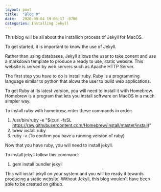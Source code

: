 ```yaml
---
layout: post
title:  "Blog 0"
date:   2020-09-04 19:06:17 -0700
categories: Installing Jekyll
---
```


This blog will be all about the installion process of Jekyll for MacOS.

To get started, it is important to know the use of Jekyll. 

Rather than using databases, Jekyll allows the user to take conent and use a markdown template to produce a ready to use, static website. This website is served by web servers such as Apache HTTP Server.

The first step you have to do is install ruby. Ruby is a programming language similar to python that alows the user to build web applications.

To get Ruby at its latest version, you will need to install it with Homebrew. Homebrew is a program that lets you install software on MacOS in a much simpler way.

To install ruby with homebrew, enter these commands in order:
1. /usr/bin/ruby -e "$(curl -fsSL https://raw.githubusercontent.com/Homebrew/install/master/install)"
2. brew install ruby
3. ruby -v (To confirm you have a running version of ruby)

Now that you have ruby, you will need to install jekyll.

To install jekyll follow this command:
1. gem install bundler jekyll

This will install jekyll on your system and you will be ready it towards producing a static website. Without Jekyll, this blog wouldn't have been able to be created on github.